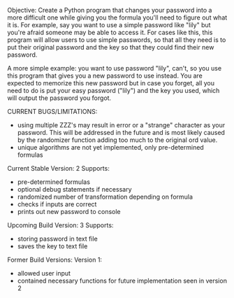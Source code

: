 Objective: Create a Python program that changes your password into a more difficult one while giving you the formula you'll need to figure out what it is. For example, say you want to use a simple password like "lily" but you're afraid someone may be able to access it. For cases like this, this program will allow users to use simple passwords, so that all they need is to put their original password and the key so that they could find their new password. 

A more simple example: you want to use password "lily", can't, so you use this program that gives you a new password to use instead. You are expected to memorize this new password but in case you forget, all you need to do is put your easy password ("lily") and the key you used, which will output the password you forgot. 

CURRENT BUGS/LIMITATIONS: 
- using multiple ZZZ's may result in error or a "strange" character as your password. This will be addressed in the future and is most likely caused by the randomizer function adding too much to the original ord value.
- unique algorithms are not yet implemented, only pre-determined formulas


Current Stable Version: 2
Supports: 
- pre-determined formulas
- optional debug statements if necessary
- randomized number of transformation depending on formula
- checks if inputs are correct
- prints out new password to console

Upcoming Build Version: 3
Supports: 
- storing password in text file
- saves the key to text file

Former Build Versions: 
Version 1: 
- allowed user input 
- contained necessary functions for future implementation seen in version 2
